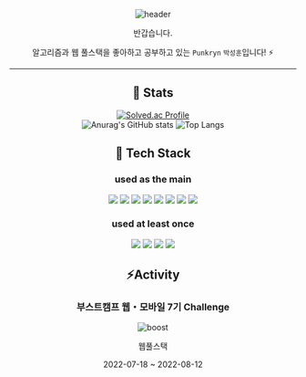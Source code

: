 <div align='center'>

![header](https://capsule-render.vercel.app/api?type=waving&color=auto&height=300&section=header&text=Punkryn&fontSize=90)

반갑습니다.

알고리즘과 웹 풀스택을 좋아하고 공부하고 있는 `Punkryn` `박성훈`입니다! ⚡

---

## 🔭 Stats

[![Solved.ac Profile](http://mazassumnida.wtf/api/v2/generate_badge?boj=honeysleep)](https://solved.ac/honeysleep/)
<br>
![Anurag's GitHub stats](https://github-readme-stats.vercel.app/api?username=punkryn&show_icons=true&theme=tokyonight)
![Top Langs](https://github-readme-stats.vercel.app/api/top-langs/?username=punkryn&layout=compact&theme=tokyonight)

## :wrench: Tech Stack

### used as the main

<img src="https://img.shields.io/badge/HTML5-E34F26?style=flat&logo=HTML5&logoColor=white"/></a>
<img src="https://img.shields.io/badge/CSS3-1572B6?style=flat&logo=CSS3&logoColor=white"/></a>
<img src="https://img.shields.io/badge/JavaScript-F7DF1E?style=flat&logo=JavaScript&logoColor=black"/></a>
<img src="https://img.shields.io/badge/TypeScript-3178C6?style=flat&logo=TypeScript&logoColor=white"/></a>
<img src="https://img.shields.io/badge/Node.js-339933?style=flat&logo=Node.js&logoColor=white"/></a>
<img src="https://img.shields.io/badge/React-61DAFB?style=flat&logo=React&logoColor=black"/></a>
<img src="https://img.shields.io/badge/Express-000000?style=flat&logo=Express&logoColor=white"/></a>
<img src="https://img.shields.io/badge/Python-3776AB?style=flat&logo=Python&logoColor=white"/></a>

### used at least once
<img src="https://img.shields.io/badge/C-A8B9CC?style=flat&logo=C&logoColor=white"/></a>
<img src="https://img.shields.io/badge/C++-00599C?style=flat&logo=C++&logoColor=white"/></a>
<img src="https://img.shields.io/badge/Java-007396?style=flat-square&logo=java&logoColor=black">
<img src="https://img.shields.io/badge/LINUX-FCC624?style=flat-square&logo=linux&logoColor=black">

## ⚡Activity
### 부스트캠프 웹・모바일 7기 Challenge

![boost](https://user-images.githubusercontent.com/22855979/188828732-fa51e8ad-6aaa-4f1e-8b23-032315b0bd04.png)

웹풀스택

2022-07-18 ~ 2022-08-12



<!--
**punkryn/punkryn** is a ✨ _special_ ✨ repository because its `README.md` (this file) appears on your GitHub profile.

Here are some ideas to get you started:

- 🔭 I’m currently working on ...
- 🌱 I’m currently learning ...
- 👯 I’m looking to collaborate on ...
- 🤔 I’m looking for help with ...
- 💬 Ask me about ...
- 📫 How to reach me: ...
- 😄 Pronouns: ...
- ⚡ Fun fact: ...
-->

</div>
